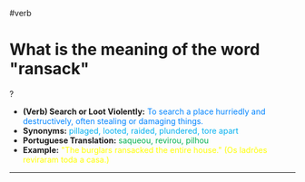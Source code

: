 #verb

# What is the meaning of the word "ransack"
?
* **(Verb) Search or Loot Violently:** <span style="color:rgb(0, 132, 255)">To search a place hurriedly and destructively, often stealing or damaging things.</span>
* **Synonyms:** <span style="color:rgb(0, 176, 240)">pillaged, looted, raided, plundered, tore apart</span>
* **Portuguese Translation:** <span style="color:rgb(0, 176, 80)">saqueou, revirou, pilhou</span>
* **Example:** <span style="color:rgb(255, 255, 0)">"The burglars ransacked the entire house." (Os ladrões reviraram toda a casa.)</span>
---
<!--SR:!2025-09-03,64,310-->
